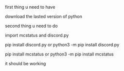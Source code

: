 first thing u need to have

download the lasted version of python


second thing u need to do

import mcstatus and discord.py

pip install discord.py or python3 -m pip install discord.py

pip install mcstatus or python3 -m pip install mcstatus


it should be working
